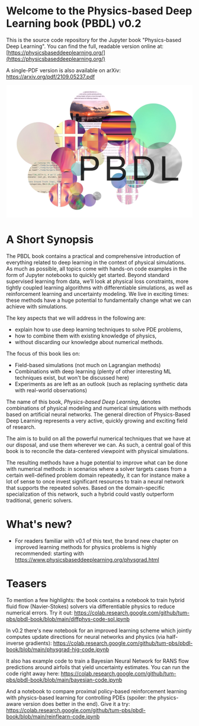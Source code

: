 # Welcome to the Physics-based Deep Learning book (PBDL) v0.2

This is the source code repository for the Jupyter book "Physics-based Deep Learning". You can find the full, readable version online at:
[https://physicsbaseddeeplearning.org/](https://physicsbaseddeeplearning.org/)

A single-PDF version is also available on arXiv: https://arxiv.org/pdf/2109.05237.pdf 

![PBDL](resources/logo-xl.jpg)

# A Short Synopsis

The PBDL book contains a practical and comprehensive introduction of everything related to deep learning in the context of physical simulations. As much as possible, all topics come with hands-on code examples in the form of Jupyter notebooks to quickly get started. Beyond standard supervised learning from data, we’ll look at physical loss constraints, more tightly coupled learning algorithms with differentiable simulations, as well as reinforcement learning and uncertainty modeling. We live in exciting times: these methods have a huge potential to fundamentally change what we can achieve with simulations.

The key aspects that we will address in the following are:

* explain how to use deep learning techniques to solve PDE problems,
* how to combine them with existing knowledge of physics,
* without discarding our knowledge about numerical methods.

The focus of this book lies on:

* Field-based simulations (not much on Lagrangian methods)
* Combinations with deep learning (plenty of other interesting ML techniques exist, but won't be discussed here)
* Experiments as are left as an outlook (such as replacing synthetic data with real-world observations)

The name of this book, _Physics-based Deep Learning_, denotes combinations of physical modeling and numerical simulations with methods based on artificial neural networks. The general direction of Physics-Based Deep Learning represents a very active, quickly growing and exciting field of research.

The aim is to build on all the powerful numerical techniques that we have at our disposal, and use them wherever we can. As such, a central goal of this book is to reconcile the data-centered viewpoint with physical simulations.

The resulting methods have a huge potential to improve what can be done with numerical methods: in scenarios where a solver targets cases from a certain well-defined problem domain repeatedly, it can for instance make a lot of sense to once invest significant resources to train a neural network that supports the repeated solves. Based on the domain-specific specialization of this network, such a hybrid could vastly outperform traditional, generic solvers.


# What's new?

* For readers familiar with v0.1 of this text, the brand new chapter on improved learning methods for physics problems is highly recommended: starting with https://www.physicsbaseddeeplearning.org/physgrad.html


# Teasers

To mention a few highlights: the book contains a notebook to train hybrid fluid flow (Navier-Stokes) solvers via differentiable physics to reduce numerical errors. Try it out:
https://colab.research.google.com/github/tum-pbs/pbdl-book/blob/main/diffphys-code-sol.ipynb

In v0.2 there's new notebook for an improved learning scheme which jointly computes update directions for neural networks and physics (via half-inverse gradients):
https://colab.research.google.com/github/tum-pbs/pbdl-book/blob/main/physgrad-hig-code.ipynb

It also has example code to train a Bayesian Neural Network for RANS flow predictions around airfoils that yield uncertainty estimates. You can run the code right away here:
https://colab.research.google.com/github/tum-pbs/pbdl-book/blob/main/bayesian-code.ipynb

And a notebook to compare proximal policy-based reinforcement learning with physics-based learning for controlling PDEs (spoiler: the physics-aware version does better in the end). Give it a try:
https://colab.research.google.com/github/tum-pbs/pbdl-book/blob/main/reinflearn-code.ipynb

